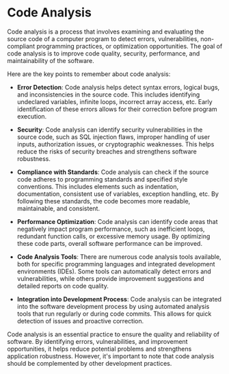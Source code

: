 # Code Analysis

Code analysis is a process that involves examining and evaluating the source code of a computer program to detect errors, vulnerabilities, non-compliant programming practices, or optimization opportunities. The goal of code analysis is to improve code quality, security, performance, and maintainability of the software.

Here are the key points to remember about code analysis:

- **Error Detection**: Code analysis helps detect syntax errors, logical bugs, and inconsistencies in the source code. This includes identifying undeclared variables, infinite loops, incorrect array access, etc. Early identification of these errors allows for their correction before program execution.

- **Security**: Code analysis can identify security vulnerabilities in the source code, such as SQL injection flaws, improper handling of user inputs, authorization issues, or cryptographic weaknesses. This helps reduce the risks of security breaches and strengthens software robustness.

- **Compliance with Standards**: Code analysis can check if the source code adheres to programming standards and specified style conventions. This includes elements such as indentation, documentation, consistent use of variables, exception handling, etc. By following these standards, the code becomes more readable, maintainable, and consistent.

- **Performance Optimization**: Code analysis can identify code areas that negatively impact program performance, such as inefficient loops, redundant function calls, or excessive memory usage. By optimizing these code parts, overall software performance can be improved.

- **Code Analysis Tools**: There are numerous code analysis tools available, both for specific programming languages and integrated development environments (IDEs). Some tools can automatically detect errors and vulnerabilities, while others provide improvement suggestions and detailed reports on code quality.

- **Integration into Development Process**: Code analysis can be integrated into the software development process by using automated analysis tools that run regularly or during code commits. This allows for quick detection of issues and proactive correction.

Code analysis is an essential practice to ensure the quality and reliability of software. By identifying errors, vulnerabilities, and improvement opportunities, it helps reduce potential problems and strengthens application robustness. However, it's important to note that code analysis should be complemented by other development practices.
